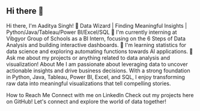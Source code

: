 ## Hi there 👋

Hi there, I'm Aaditya Singh! 👋
Data Wizard | Finding Meaningful Insights | Python/Java/Tableau/Power BI/Excel/SQL
🔭 I'm currently interning at Vibgyor Group of Schools as a BI Intern, focusing on the 6 Steps of Data Analysis and building interactive dashboards.
🌱 I'm learning statistics for data science and exploring automating functions towards AI applications.
💬 Ask me about my projects or anything related to data analysis and visualization!
About Me
I am passionate about leveraging data to uncover actionable insights and drive business decisions. With a strong foundation in Python, Java, Tableau, Power BI, Excel, and SQL, I enjoy transforming raw data into meaningful visualizations that tell compelling stories.

How to Reach Me
Connect with me on LinkedIn
Check out my projects here on GitHub!
Let's connect and explore the world of data together!
